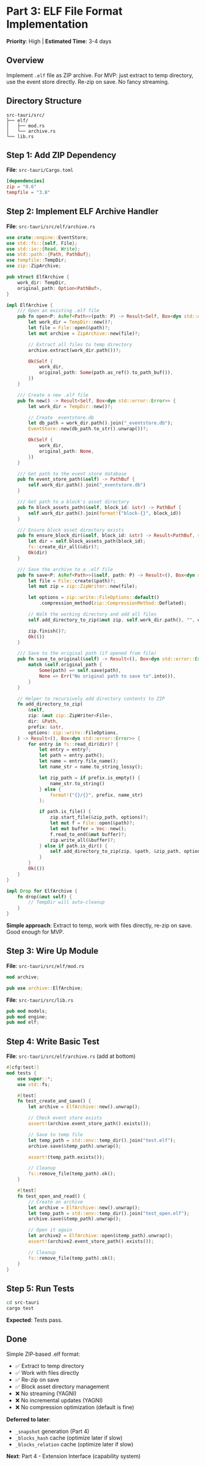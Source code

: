# Part 3: ELF File Format Implementation

**Priority**: High | **Estimated Time**: 3-4 days

## Overview

Implement `.elf` file as ZIP archive. For MVP: just extract to temp directory, use the event store directly. Re-zip on save. No fancy streaming.

## Directory Structure

```
src-tauri/src/
├── elf/
│   ├── mod.rs
│   └── archive.rs
└── lib.rs
```

## Step 1: Add ZIP Dependency

**File**: `src-tauri/Cargo.toml`

```toml
[dependencies]
zip = "0.6"
tempfile = "3.8"
```

## Step 2: Implement ELF Archive Handler

**File**: `src-tauri/src/elf/archive.rs`

```rust
use crate::engine::EventStore;
use std::fs::{self, File};
use std::io::{Read, Write};
use std::path::{Path, PathBuf};
use tempfile::TempDir;
use zip::ZipArchive;

pub struct ElfArchive {
    work_dir: TempDir,
    original_path: Option<PathBuf>,
}

impl ElfArchive {
    /// Open an existing .elf file
    pub fn open<P: AsRef<Path>>(path: P) -> Result<Self, Box<dyn std::error::Error>> {
        let work_dir = TempDir::new()?;
        let file = File::open(&path)?;
        let mut archive = ZipArchive::new(file)?;

        // Extract all files to temp directory
        archive.extract(work_dir.path())?;

        Ok(Self {
            work_dir,
            original_path: Some(path.as_ref().to_path_buf()),
        })
    }

    /// Create a new .elf file
    pub fn new() -> Result<Self, Box<dyn std::error::Error>> {
        let work_dir = TempDir::new()?;

        // Create _eventstore.db
        let db_path = work_dir.path().join("_eventstore.db");
        EventStore::new(db_path.to_str().unwrap())?;

        Ok(Self {
            work_dir,
            original_path: None,
        })
    }

    /// Get path to the event store database
    pub fn event_store_path(&self) -> PathBuf {
        self.work_dir.path().join("_eventstore.db")
    }

    /// Get path to a block's asset directory
    pub fn block_assets_path(&self, block_id: &str) -> PathBuf {
        self.work_dir.path().join(format!("block-{}", block_id))
    }

    /// Ensure block asset directory exists
    pub fn ensure_block_dir(&self, block_id: &str) -> Result<PathBuf, std::io::Error> {
        let dir = self.block_assets_path(block_id);
        fs::create_dir_all(&dir)?;
        Ok(dir)
    }

    /// Save the archive to a .elf file
    pub fn save<P: AsRef<Path>>(&self, path: P) -> Result<(), Box<dyn std::error::Error>> {
        let file = File::create(&path)?;
        let mut zip = zip::ZipWriter::new(file);

        let options = zip::write::FileOptions::default()
            .compression_method(zip::CompressionMethod::Deflated);

        // Walk the working directory and add all files
        self.add_directory_to_zip(&mut zip, self.work_dir.path(), "", options)?;

        zip.finish()?;
        Ok(())
    }

    /// Save to the original path (if opened from file)
    pub fn save_to_original(&self) -> Result<(), Box<dyn std::error::Error>> {
        match &self.original_path {
            Some(path) => self.save(path),
            None => Err("No original path to save to".into()),
        }
    }

    // Helper to recursively add directory contents to ZIP
    fn add_directory_to_zip(
        &self,
        zip: &mut zip::ZipWriter<File>,
        dir: &Path,
        prefix: &str,
        options: zip::write::FileOptions,
    ) -> Result<(), Box<dyn std::error::Error>> {
        for entry in fs::read_dir(dir)? {
            let entry = entry?;
            let path = entry.path();
            let name = entry.file_name();
            let name_str = name.to_string_lossy();

            let zip_path = if prefix.is_empty() {
                name_str.to_string()
            } else {
                format!("{}/{}", prefix, name_str)
            };

            if path.is_file() {
                zip.start_file(&zip_path, options)?;
                let mut f = File::open(&path)?;
                let mut buffer = Vec::new();
                f.read_to_end(&mut buffer)?;
                zip.write_all(&buffer)?;
            } else if path.is_dir() {
                self.add_directory_to_zip(zip, &path, &zip_path, options)?;
            }
        }
        Ok(())
    }
}

impl Drop for ElfArchive {
    fn drop(&mut self) {
        // TempDir will auto-cleanup
    }
}
```

**Simple approach**: Extract to temp, work with files directly, re-zip on save. Good enough for MVP.

## Step 3: Wire Up Module

**File**: `src-tauri/src/elf/mod.rs`

```rust
mod archive;

pub use archive::ElfArchive;
```

**File**: `src-tauri/src/lib.rs`

```rust
pub mod models;
pub mod engine;
pub mod elf;
```

## Step 4: Write Basic Test

**File**: `src-tauri/src/elf/archive.rs` (add at bottom)

```rust
#[cfg(test)]
mod tests {
    use super::*;
    use std::fs;

    #[test]
    fn test_create_and_save() {
        let archive = ElfArchive::new().unwrap();

        // Check event store exists
        assert!(archive.event_store_path().exists());

        // Save to temp file
        let temp_path = std::env::temp_dir().join("test.elf");
        archive.save(&temp_path).unwrap();

        assert!(temp_path.exists());

        // Cleanup
        fs::remove_file(temp_path).ok();
    }

    #[test]
    fn test_open_and_read() {
        // Create an archive
        let archive = ElfArchive::new().unwrap();
        let temp_path = std::env::temp_dir().join("test_open.elf");
        archive.save(&temp_path).unwrap();

        // Open it again
        let archive2 = ElfArchive::open(&temp_path).unwrap();
        assert!(archive2.event_store_path().exists());

        // Cleanup
        fs::remove_file(temp_path).ok();
    }
}
```

## Step 5: Run Tests

```bash
cd src-tauri
cargo test
```

**Expected**: Tests pass.

## Done

Simple ZIP-based .elf format:
- ✅ Extract to temp directory
- ✅ Work with files directly
- ✅ Re-zip on save
- ✅ Block asset directory management
- ❌ No streaming (YAGNI)
- ❌ No incremental updates (YAGNI)
- ❌ No compression optimization (default is fine)

**Deferred to later**:
- `_snapshot` generation (Part 4)
- `_blocks_hash` cache (optimize later if slow)
- `_blocks_relation` cache (optimize later if slow)

**Next**: Part 4 - Extension Interface (capability system)
